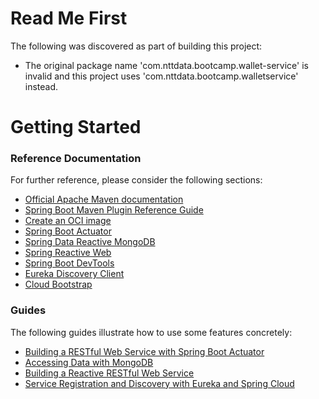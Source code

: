 # Read Me First
The following was discovered as part of building this project:

* The original package name 'com.nttdata.bootcamp.wallet-service' is invalid and this project uses 'com.nttdata.bootcamp.walletservice' instead.

# Getting Started

### Reference Documentation
For further reference, please consider the following sections:

* [Official Apache Maven documentation](https://maven.apache.org/guides/index.html)
* [Spring Boot Maven Plugin Reference Guide](https://docs.spring.io/spring-boot/docs/2.7.5/maven-plugin/reference/html/)
* [Create an OCI image](https://docs.spring.io/spring-boot/docs/2.7.5/maven-plugin/reference/html/#build-image)
* [Spring Boot Actuator](https://docs.spring.io/spring-boot/docs/2.7.5/reference/htmlsingle/#actuator)
* [Spring Data Reactive MongoDB](https://docs.spring.io/spring-boot/docs/2.7.5/reference/htmlsingle/#data.nosql.mongodb)
* [Spring Reactive Web](https://docs.spring.io/spring-boot/docs/2.7.5/reference/htmlsingle/#web.reactive)
* [Spring Boot DevTools](https://docs.spring.io/spring-boot/docs/2.7.5/reference/htmlsingle/#using.devtools)
* [Eureka Discovery Client](https://docs.spring.io/spring-cloud-netflix/docs/current/reference/html/#service-discovery-eureka-clients)
* [Cloud Bootstrap](https://docs.spring.io/spring-cloud-commons/docs/current/reference/html/)

### Guides
The following guides illustrate how to use some features concretely:

* [Building a RESTful Web Service with Spring Boot Actuator](https://spring.io/guides/gs/actuator-service/)
* [Accessing Data with MongoDB](https://spring.io/guides/gs/accessing-data-mongodb/)
* [Building a Reactive RESTful Web Service](https://spring.io/guides/gs/reactive-rest-service/)
* [Service Registration and Discovery with Eureka and Spring Cloud](https://spring.io/guides/gs/service-registration-and-discovery/)

